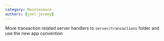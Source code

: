 ```yaml
---
category: Maintenance
authors: [joel-jeremy]
---
```


Move transaction related server handlers to `server/transactions` folder and use the new app convention
